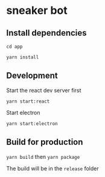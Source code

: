 # sneaker bot

## Install dependencies

`cd app`

`yarn install`

## Development

Start the react dev server first

`yarn start:react`

Start electron

`yarn start:electron`

## Build for production

`yarn build` then `yarn package`

The build will be in the `release` folder

